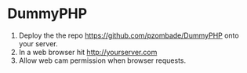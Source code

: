 # DummyPHP

1. Deploy the the repo https://github.com/pzombade/DummyPHP onto your server.
2. In a web browser hit http://yourserver.com
3. Allow web cam permission when browser requests.

